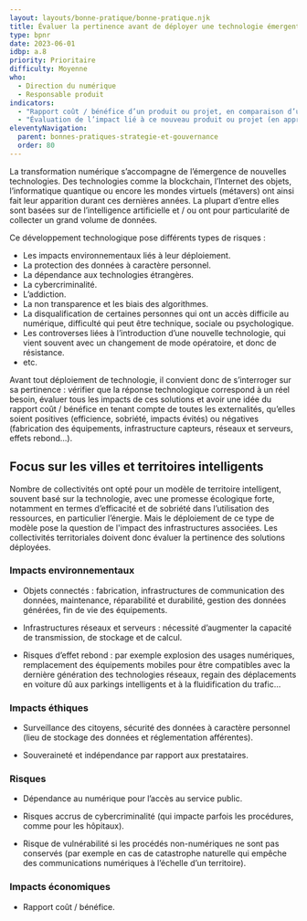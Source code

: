 ```yaml
---
layout: layouts/bonne-pratique/bonne-pratique.njk
title: Évaluer la pertinence avant de déployer une technologie émergente
type: bpnr
date: 2023-06-01
idbp: a.8
priority: Prioritaire
difficulty: Moyenne 
who:
  - Direction du numérique
  - Responsable produit
indicators:
  - "Rapport coût / bénéfice d’un produit ou projet, en comparaison d’un scénario de référence actuel, en tenant compte de toutes les externalités"
  - "Évaluation de l’impact lié à ce nouveau produit ou projet (en approche cycle de vie et a minima en équivalent CO2)"
eleventyNavigation:
  parent: bonnes-pratiques-strategie-et-gouvernance
  order: 80
---
```


La transformation numérique s’accompagne de l’émergence de nouvelles technologies. Des technologies comme la blockchain, l’Internet des objets, l’informatique quantique ou encore les mondes virtuels (métavers) ont ainsi fait leur apparition durant ces dernières années. La plupart d’entre elles sont basées sur de l’intelligence artificielle et / ou ont pour particularité de collecter un grand volume de données. 

Ce développement technologique pose différents types de risques : 
-	Les impacts environnementaux liés à leur déploiement.
-	La protection des données à caractère personnel.
-	La dépendance aux technologies étrangères.
-	La cybercriminalité.
-	L’addiction.
-	La non transparence et les biais des algorithmes.
-	La disqualification de certaines personnes qui ont un accès difficile au numérique, difficulté qui peut être technique, sociale ou psychologique.
-	Les controverses liées à l’introduction d’une nouvelle technologie, qui vient souvent avec un changement de mode opératoire, et donc de résistance.
-	etc.

Avant tout déploiement de technologie, il convient donc de s’interroger sur sa pertinence : vérifier que la réponse technologique correspond à un réel besoin, évaluer tous les impacts de ces solutions et avoir une idée du rapport coût / bénéfice en tenant compte de toutes les externalités, qu’elles soient positives (efficience, sobriété, impacts évités) ou négatives (fabrication des équipements, infrastructure capteurs, réseaux et serveurs, effets rebond...).
 
## Focus sur les villes et territoires intelligents

Nombre de collectivités ont opté pour un modèle de territoire intelligent, souvent basé sur la technologie, avec une promesse écologique forte, notamment en termes d’efficacité et de sobriété dans l’utilisation des ressources, en particulier l’énergie. Mais le déploiement de ce type de modèle pose la question de l'impact des infrastructures associées. Les collectivités territoriales doivent donc évaluer la pertinence des solutions déployées. 

### Impacts environnementaux
- Objets connectés : fabrication, infrastructures de communication des données, maintenance, réparabilité et durabilité, gestion des données générées, fin de vie des équipements. 

- Infrastructures réseaux et serveurs : nécessité d’augmenter la capacité de transmission, de stockage et de calcul.

- Risques d’effet rebond : par exemple explosion des usages numériques, remplacement des équipements mobiles pour être compatibles avec la dernière génération des technologies réseaux, regain des déplacements en voiture dû aux parkings intelligents et à la fluidification du trafic…

### Impacts éthiques
- Surveillance des citoyens, sécurité des données à caractère personnel (lieu de stockage des données et réglementation afférentes).

- Souveraineté et indépendance par rapport aux prestataires.

### Risques
- Dépendance au numérique pour l’accès au service public.

- Risques accrus de cybercriminalité (qui impacte parfois les procédures, comme pour les hôpitaux).

- Risque de vulnérabilité si les procédés non-numériques ne sont pas conservés (par exemple en cas de catastrophe naturelle qui empêche des communications numériques à l’échelle d’un territoire).

### Impacts économiques
- Rapport coût / bénéfice.

